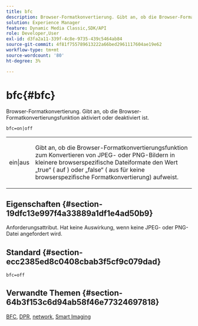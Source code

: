 ```yaml
---
title: bfc
description: Browser-Formatkonvertierung. Gibt an, ob die Browser-Formatkonvertierungsfunktion aktiviert oder deaktiviert ist.
solution: Experience Manager
feature: Dynamic Media Classic,SDK/API
role: Developer,User
exl-id: d3fa2a11-339f-4c8e-9735-439c5464ab84
source-git-commit: 4f81f755789613222a66bed2961117604ae19e62
workflow-type: tm+mt
source-wordcount: '80'
ht-degree: 3%

---
```


# bfc{#bfc}

Browser-Formatkonvertierung. Gibt an, ob die Browser-Formatkonvertierungsfunktion aktiviert oder deaktiviert ist.

`bfc=on|off`

<table id="simpletable_2D23B1B282CD4216AB5BE7E7430D1B3F"> 
 <tr class="strow"> 
  <td class="stentry"> <p> <span class="codeph"> ein|aus </span> </p> </td> 
  <td class="stentry"> <p>Gibt an, ob die Browser-Formatkonvertierungsfunktion zum Konvertieren von JPEG- oder PNG-Bildern in kleinere browserspezifische Dateiformate den Wert „true“ (<span class="codeph"> auf </span>) oder „false“ (<span class="codeph"> aus </span> für keine browserspezifische Formatkonvertierung) aufweist. </p> </td> 
 </tr> 
</table>

## Eigenschaften {#section-19dfc13e997f4a33889a1df1e4ad50b9}

Anforderungsattribut. Hat keine Auswirkung, wenn keine JPEG- oder PNG-Datei angefordert wird.

## Standard {#section-ecc2385ed8c0408cbab3f5cf9c079dad}

`bfc=off`

## Verwandte Themen {#section-64b3f153c6d94ab58f46e77324697818}

[BFC](../../../../../is-api/image-catalog/image-serving-api-ref/c-image-catalog-reference/c-attributes-reference/r-bfc.md#reference-5217a41d9d7447d6b0624077eb38d3de), [DPR](/help/aem-is-ir-api/is-api/http-ref/image-serving-api-ref/c-http-protocol-reference/c-command-reference/r-dpr.md), [network](/help/aem-is-ir-api/is-api/http-ref/image-serving-api-ref/c-http-protocol-reference/c-command-reference/r-network.md), [Smart Imaging](https://experienceleague.adobe.com/docs/experience-manager-cloud-service/content/assets/dynamicmedia/imaging-faq.html?lang=en)
